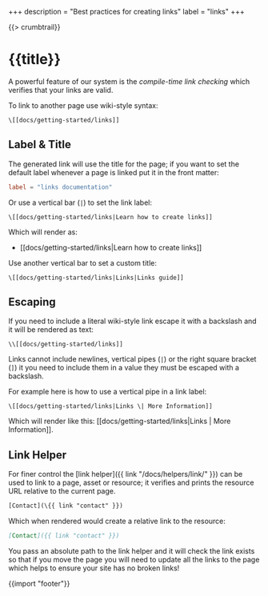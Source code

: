 +++
description = "Best practices for creating links"
label = "links"
+++

{{> crumbtrail}}

# {{title}}

A powerful feature of our system is the *compile-time link checking* which verifies that your links are valid.

To link to another page use wiki-style syntax:

```text
\[[docs/getting-started/links]]
```

## Label & Title

The generated link will use the title for the page; if you want to set the default label whenever a page is linked put it in the front matter:

```toml
label = "links documentation"
```

Or use a vertical bar (`|`) to set the link label:

```text
\[[docs/getting-started/links|Learn how to create links]]
```

Which will render as:

* [[docs/getting-started/links|Learn how to create links]]

Use another vertical bar to set a custom title:

```text
\[[docs/getting-started/links|Links|Links guide]]
```

## Escaping

If you need to include a literal wiki-style link escape it with a backslash and it will be rendered as text:

```text
\\[[docs/getting-started/links]]
```

Links cannot include newlines, vertical pipes (`|`) or the right square bracket (`]`) it you need to include them in a value they must be escaped with a backslash.

For example here is how to use a vertical pipe in a link label:

```
\[[docs/getting-started/links|Links \| More Information]]
```

Which will render like this: [[docs/getting-started/links|Links \| More Information]].

## Link Helper

For finer control the [link helper]({{ link "/docs/helpers/link/" }}) can be used to link to a page, asset or resource; it verifies and prints the resource URL relative to the current page.

```handlebars
[Contact](\{{ link "contact" }})
```

Which when rendered would create a relative link to the resource:

```markdown
[Contact]({{ link "contact" }})
```

You pass an absolute path to the link helper and it will check the link exists so that if you move the page you will need to update all the links to the page which helps to ensure your site has no broken links!

{{import "footer"}}
